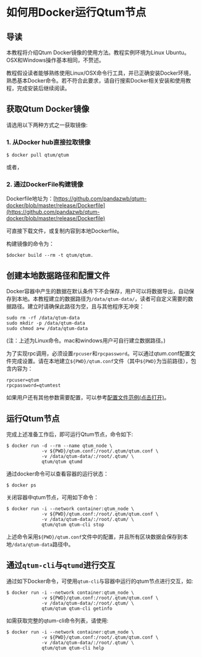 # 如何用Docker运行Qtum节点

## 导读

本教程将介绍Qtum Docker镜像的使用方法。教程实例环境为Linux Ubuntu。OSX和Windows操作基本相同，不赘述。

教程假设读者能够熟练使用Linux/OSX命令行工具，并已正确安装Docker环境，熟悉基本Docker命令。若不符合此要求，请自行搜索Docker相关安装和使用教程，完成安装后继续阅读。

## 获取Qtum Docker镜像

请选用以下两种方式之一获取镜像:

### 1. 从Docker hub直接拉取镜像

```
$ docker pull qtum/qtum
```
或者，

### 2. 通过DockerFile构建镜像

Dockerfile地址为：[https://github.com/pandazwb/qtum-docker/blob/master/release/Dockerfile](https://github.com/pandazwb/qtum-docker/blob/master/release/Dockerfile)

可直接下载文件，或复制内容到本地Dockerfile。

构建镜像的命令为：

```
$docker build --rm -t qtum/qtum.
```

## 创建本地数据路径和配置文件

Docker容器中产生的数据在默认条件下不会保存，用户可以将数据导出，自动保存到本地。本教程建立的数据路径为`/data/qtum-data/`，读者可自定义需要的数据路径。建立时请确保此路径为空，且与其他程序无冲突：

```
sudo rm -rf /data/qtum-data
sudo mkdir -p /data/qtum-data
sudo chmod a+w /data/qtum-data
```

(注：上述为Linux命令。mac和windows用户可自行建立数据路径。)

为了实现rpc调用，必须设置`rpcuser`和`rpcpassword`。可以通过qtum.conf配置文件完成设置。请在本地建立`${PWD}/qtum.conf`文件（其中`${PWD}`为当前路径），包含内容为：

```
rpcuser=qtum
rpcpassword=qtumtest
```

如果用户还有其他参数需要配置，可以参考[配置文件范例(点击打开)](https://github.com/qtumproject/qtum/blob/1a926b980f03e97322c7dd787835bec1730f35d2/contrib/debian/examples/qtum.conf)。

## 运行Qtum节点

完成上述准备工作后，即可运行Qtum节点，命令如下:

```
$ docker run -d --rm --name qtum_node \
             -v ${PWD}/qtum.conf:/root/.qtum/qtum.conf \
             -v /data/qtum-data/:/root/.qtum/ \
             qtum/qtum qtumd
```

通过docker命令可以查看容器的运行状态：

```
$ docker ps
```

关闭容器中qtum节点，可用如下命令：

```
$ docker run -i --network container:qtum_node \
             -v ${PWD}/qtum.conf:/root/.qtum/qtum.conf \
             -v /data/qtum-data/:/root/.qtum/ \
             qtum/qtum qtum-cli stop
```

上述命令采用`${PWD}/qtum.conf`文件中的配置，并且所有区块数据会保存到本地`/data/qtum-data`路径中。

## 通过`qtum-cli`与`qtumd`进行交互

通过如下Docker命令，可使用`qtum-cli`与容器中运行的qtum节点进行交互，如:

```
$ docker run -i --network container:qtum_node \
             -v ${PWD}/qtum.conf:/root/.qtum/qtum.conf \
             -v /data/qtum-data/:/root/.qtum/ \
             qtum/qtum qtum-cli getinfo
```

如需获取完整的qtum-cli命令列表，请使用:

```
$ docker run -i --network container:qtum_node \
             -v ${PWD}/qtum.conf:/root/.qtum/qtum.conf \
             -v /data/qtum-data/:/root/.qtum/ \
             qtum/qtum qtum-cli help
```
